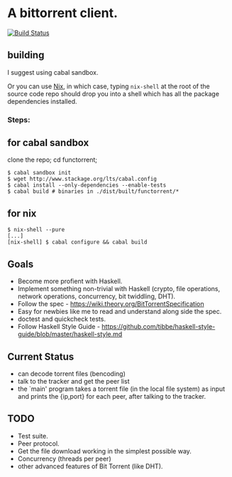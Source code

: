 # A bittorrent client.

[![Build Status](https://travis-ci.org/vu3rdd/functorrent.svg?branch=master)](https://travis-ci.org/vu3rdd/functorrent)

## building

I suggest using cabal sandbox.

Or you can use [Nix](https://nixos.org/nix/), in which case, typing ```nix-shell```
at the root of the source code repo should drop you into a shell which has all the package
dependencies installed.

### Steps:

## for cabal sandbox
clone the repo; cd functorrent;

    $ cabal sandbox init
    $ wget http://www.stackage.org/lts/cabal.config
    $ cabal install --only-dependencies --enable-tests
    $ cabal build # binaries in ./dist/built/functorrent/*

## for nix

    $ nix-shell --pure
    [...]
    [nix-shell] $ cabal configure && cabal build

## Goals

- Become more profient with Haskell.
- Implement something non-trivial with Haskell (crypto, file operations, network
  operations, concurrency, bit twiddling, DHT).
- Follow the spec - https://wiki.theory.org/BitTorrentSpecification
- Easy for newbies like me to read and understand along side the spec.
- doctest and quickcheck tests.
- Follow Haskell Style Guide - https://github.com/tibbe/haskell-style-guide/blob/master/haskell-style.md

## Current Status

- can decode torrent files (bencoding)
- talk to the tracker and get the peer list
- the `main' program takes a torrent file (in the local file system) as input and
  prints the {ip,port} for each peer, after talking to the tracker.

## TODO

*    Test suite.
*    Peer protocol.
*    Get the file download working in the simplest possible way.
*    Concurrency (threads per peer)
*    other advanced features of Bit Torrent (like DHT).
